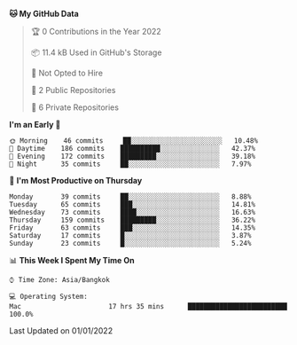<!--START_SECTION:waka-->
**🐱 My GitHub Data** 

> 🏆 0 Contributions in the Year 2022
 > 
> 📦 11.4 kB Used in GitHub's Storage 
 > 
> 🚫 Not Opted to Hire
 > 
> 📜 2 Public Repositories 
 > 
> 🔑 6 Private Repositories  
 > 
**I'm an Early 🐤** 

```text
🌞 Morning    46 commits     ██░░░░░░░░░░░░░░░░░░░░░░░   10.48% 
🌆 Daytime    186 commits    ██████████░░░░░░░░░░░░░░░   42.37% 
🌃 Evening    172 commits    █████████░░░░░░░░░░░░░░░░   39.18% 
🌙 Night      35 commits     ██░░░░░░░░░░░░░░░░░░░░░░░   7.97%

```
📅 **I'm Most Productive on Thursday** 

```text
Monday       39 commits     ██░░░░░░░░░░░░░░░░░░░░░░░   8.88% 
Tuesday      65 commits     ███░░░░░░░░░░░░░░░░░░░░░░   14.81% 
Wednesday    73 commits     ████░░░░░░░░░░░░░░░░░░░░░   16.63% 
Thursday     159 commits    █████████░░░░░░░░░░░░░░░░   36.22% 
Friday       63 commits     ███░░░░░░░░░░░░░░░░░░░░░░   14.35% 
Saturday     17 commits     █░░░░░░░░░░░░░░░░░░░░░░░░   3.87% 
Sunday       23 commits     █░░░░░░░░░░░░░░░░░░░░░░░░   5.24%

```


📊 **This Week I Spent My Time On** 

```text
⌚︎ Time Zone: Asia/Bangkok

💻 Operating System: 
Mac                      17 hrs 35 mins      █████████████████████████   100.0%

```


 Last Updated on 01/01/2022
<!--END_SECTION:waka-->